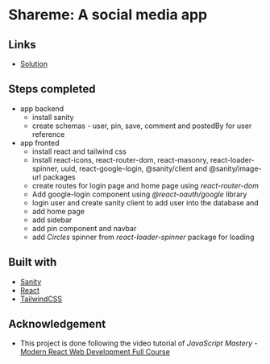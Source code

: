 # Shareme: A social media app

## Links

- [Solution](https://github.com/nkp1111/shareme)

## Steps completed

- app backend
  - install sanity
  - create schemas - user, pin, save, comment and postedBy for user reference
- app fronted
  - install react and tailwind css
  - install react-icons, react-router-dom, react-masonry, react-loader-spinner, uuid, react-google-login, @sanity/client and @sanity/image-url packages
  - create routes for login page and home page using *react-router-dom*
  - Add google-login component using *@react-oauth/google* library
  - login user and create sanity client to add user into the database and
  - add home page
  - add sidebar
  - add pin component and navbar
  - add *Circles* spinner from *react-loader-spinner* package for loading
  
## Built with

- [Sanity](https://www.sanity.io/)
- [React](https://react.dev/)
- [TailwindCSS](https://tailwindcss.com/)

## Acknowledgement

- This project is done following the video tutorial of
*JavaScript Mastery* - [Modern React Web Development Full Course](https://www.youtube.com/watch?v=XxXyfkrP298)
